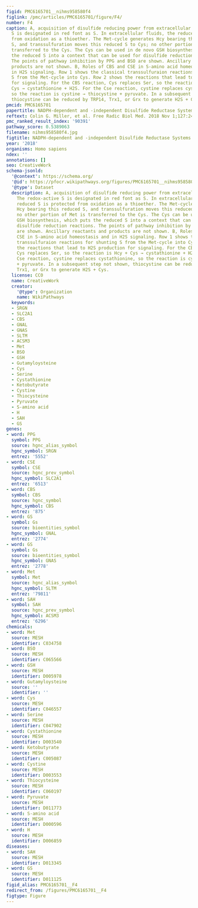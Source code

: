 ```yaml
---
figid: PMC6165701__nihms958580f4
figlink: /pmc/articles/PMC6165701/figure/F4/
number: F4
caption: A, acquisition of disulfide reducing power from extracellular Met. The redox-active
  S is designated in red font as S. In extracellular fluids, the reduced S is protected
  from oxidation as a thioether. The Met-cycle generates Hcy bearing this reduced
  S, and transsulfuration moves this reduced S to Cys; no other portion of Met is
  transferred to the Cys. The Cys can be used in de novo GSH biosynthesis, which puts
  the reduced S into a context that can be used for disulfide reduction reactions.
  The points of pathway inhibition by PPG and BSO are shown. Ancillary reactants and
  products are not shown. B, Roles of CBS and CSE in S-amino acid homeostasis and
  in H2S signaling. Row 1 shows the classical transsulfuraion reactions for shunting
  S from the Met-cycle into Cys. Row 2 shows the reactions that lead to H2S production
  for signaling. For the CBS reaction, Cys replaces Ser, so the reaction is Hcy +
  Cys → cystathionine + H2S. For the Cse reaction, cystine replaces cystathionine,
  so the reaction is cystine → thiocystine + pyruvate. In a subsequent step not shown,
  thiocystine can be reduced by TRP14, Trx1, or Grx to generate H2S + Cys.
pmcid: PMC6165701
papertitle: NADPH-dependent and -independent Disulfide Reductase Systems.
reftext: Colin G. Miller, et al. Free Radic Biol Med. 2018 Nov 1;127:248-261.
pmc_ranked_result_index: '90391'
pathway_score: 0.5389063
filename: nihms958580f4.jpg
figtitle: NADPH-dependent and -independent Disulfide Reductase Systems
year: '2018'
organisms: Homo sapiens
ndex: ''
annotations: []
seo: CreativeWork
schema-jsonld:
  '@context': https://schema.org/
  '@id': https://pfocr.wikipathways.org/figures/PMC6165701__nihms958580f4.html
  '@type': Dataset
  description: A, acquisition of disulfide reducing power from extracellular Met.
    The redox-active S is designated in red font as S. In extracellular fluids, the
    reduced S is protected from oxidation as a thioether. The Met-cycle generates
    Hcy bearing this reduced S, and transsulfuration moves this reduced S to Cys;
    no other portion of Met is transferred to the Cys. The Cys can be used in de novo
    GSH biosynthesis, which puts the reduced S into a context that can be used for
    disulfide reduction reactions. The points of pathway inhibition by PPG and BSO
    are shown. Ancillary reactants and products are not shown. B, Roles of CBS and
    CSE in S-amino acid homeostasis and in H2S signaling. Row 1 shows the classical
    transsulfuraion reactions for shunting S from the Met-cycle into Cys. Row 2 shows
    the reactions that lead to H2S production for signaling. For the CBS reaction,
    Cys replaces Ser, so the reaction is Hcy + Cys → cystathionine + H2S. For the
    Cse reaction, cystine replaces cystathionine, so the reaction is cystine → thiocystine
    + pyruvate. In a subsequent step not shown, thiocystine can be reduced by TRP14,
    Trx1, or Grx to generate H2S + Cys.
  license: CC0
  name: CreativeWork
  creator:
    '@type': Organization
    name: WikiPathways
  keywords:
  - SRGN
  - SLC2A1
  - CBS
  - GNAL
  - GNAS
  - SLTM
  - ACSM3
  - Met
  - BSO
  - GSH
  - Gutamyloysteine
  - Cys
  - Serine
  - Cystathionine
  - Ketobutyrate
  - Cystine
  - Thiocysteine
  - Pyruvate
  - S-amino acid
  - H
  - SAH
  - GS
genes:
- word: PPG
  symbol: PPG
  source: hgnc_alias_symbol
  hgnc_symbol: SRGN
  entrez: '5552'
- word: CSE
  symbol: CSE
  source: hgnc_prev_symbol
  hgnc_symbol: SLC2A1
  entrez: '6513'
- word: CBS
  symbol: CBS
  source: hgnc_symbol
  hgnc_symbol: CBS
  entrez: '875'
- word: GS
  symbol: Gs
  source: bioentities_symbol
  hgnc_symbol: GNAL
  entrez: '2774'
- word: GS
  symbol: Gs
  source: bioentities_symbol
  hgnc_symbol: GNAS
  entrez: '2778'
- word: Met
  symbol: Met
  source: hgnc_alias_symbol
  hgnc_symbol: SLTM
  entrez: '79811'
- word: SAH
  symbol: SAH
  source: hgnc_prev_symbol
  hgnc_symbol: ACSM3
  entrez: '6296'
chemicals:
- word: Met
  source: MESH
  identifier: C034758
- word: BSO
  source: MESH
  identifier: C065566
- word: GSH
  source: MESH
  identifier: D005978
- word: Gutamyloysteine
  source: ''
  identifier: ''
- word: Cys
  source: MESH
  identifier: C046557
- word: Serine
  source: MESH
  identifier: C047902
- word: Cystathionine
  source: MESH
  identifier: D003540
- word: Ketobutyrate
  source: MESH
  identifier: C005087
- word: Cystine
  source: MESH
  identifier: D003553
- word: Thiocysteine
  source: MESH
  identifier: C060197
- word: Pyruvate
  source: MESH
  identifier: D011773
- word: S-amino acid
  source: MESH
  identifier: D000596
- word: H
  source: MESH
  identifier: D006859
diseases:
- word: SAH
  source: MESH
  identifier: D013345
- word: GS
  source: MESH
  identifier: D011125
figid_alias: PMC6165701__F4
redirect_from: /figures/PMC6165701__F4
figtype: Figure
---
```

